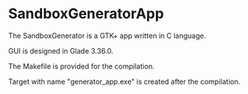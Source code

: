 # SandboxGeneratorApp

The SandboxGenerator is a GTK+ app written in C language.

GUI is designed in Glade 3.36.0.

The Makefile is provided for the compilation. 

Target with name "generator_app.exe" is created after the compilation.


